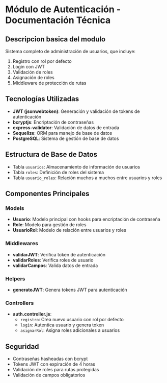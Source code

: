 # Módulo de Autenticación - Documentación Técnica

## Descripcion basica del modulo

Sistema completo de administración de usuarios, que incluye:

1. Registro con rol por defecto
2. Login con JWT
3. Validación de roles
4. Asignación de roles
5. Middleware de protección de rutas

## Tecnologías Utilizadas
- **JWT (jsonwebtoken)**: Generación y validación de tokens de autenticación
- **bcryptjs**: Encriptación de contraseñas
- **express-validator**: Validación de datos de entrada
- **Sequelize**: ORM para manejo de base de datos
- **PostgreSQL**: Sistema de gestión de base de datos

## Estructura de Base de Datos
- Tabla `usuarios`: Almacenamiento de información de usuarios
- Tabla `roles`: Definición de roles del sistema
- Tabla `usuario_roles`: Relación muchos a muchos entre usuarios y roles

## Componentes Principales

### Models
- **Usuario**: Modelo principal con hooks para encriptación de contraseña
- **Role**: Modelo para gestión de roles
- **UsuarioRol**: Modelo de relación entre usuarios y roles

### Middlewares
- **validarJWT**: Verifica token de autenticación
- **validarRoles**: Verifica roles de usuario
- **validarCampos**: Valida datos de entrada

### Helpers
- **generateJWT**: Genera tokens JWT para autenticación

### Controllers
- **auth.controller.js**:
  - `registro`: Crea nuevo usuario con rol por defecto
  - `login`: Autentica usuario y genera token
  - `asignarRol`: Asigna roles adicionales a usuarios

## Seguridad
- Contraseñas hasheadas con bcrypt
- Tokens JWT con expiración de 4 horas
- Validación de roles para rutas protegidas
- Validación de campos obligatorios